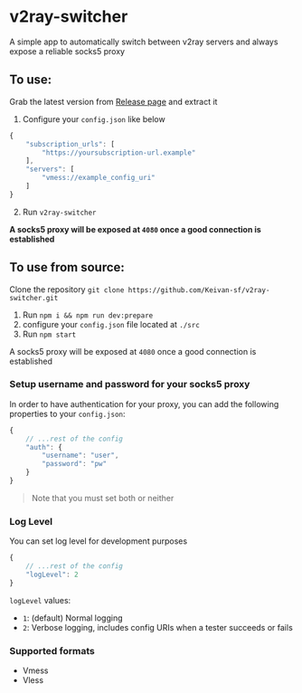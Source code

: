 # v2ray-switcher

A simple app to automatically switch between v2ray servers and always expose a reliable socks5 proxy


## To use:

Grab the latest version from [Release page](https://github.com/Keivan-sf/v2ray-switcher/releases) and extract it

1.  Configure your `config.json` like below

```js
{
    "subscription_urls": [
        "https://yoursubscription-url.example"
    ],
    "servers": [
        "vmess://example_config_uri"
    ]
}
```
2. Run `v2ray-switcher`

**A socks5 proxy will be exposed at `4080` once a good connection is established**

## To use from source:
Clone the repository `git clone https://github.com/Keivan-sf/v2ray-switcher.git`

1.  Run `npm i && npm run dev:prepare`
2.  configure your `config.json` file located at `./src` 
3.  Run `npm start`

A socks5 proxy will be exposed at `4080` once a good connection is established

### Setup username and password for your socks5 proxy

In order to have authentication for your proxy, you can add the following properties to your `config.json`:
```js
{
    // ...rest of the config
    "auth": {
        "username": "user",
        "password": "pw"
    }
}
```


> Note that you must set both or neither

### Log Level
You can set log level for development purposes
```js
{
    // ...rest of the config
    "logLevel": 2
}
```
`logLevel` values:
- `1`: (default) Normal logging 
- `2`: Verbose logging, includes config URIs when a tester succeeds or fails

### Supported formats

-   Vmess
-   Vless
